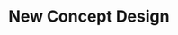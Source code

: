 ---
title: "New Concept Design"
url: /ciudad-autonoma-de-buenos-aires/new-concept-design/
shop: Allgemein
---